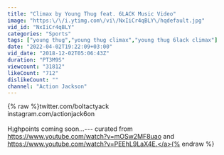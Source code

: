 ```yaml
---
title: "Climax by Young Thug feat. 6LACK Music Video"
image: "https:\/\/i.ytimg.com\/vi\/NxIiCr4qBLY\/hqdefault.jpg"
vid_id: "NxIiCr4qBLY"
categories: "Sports"
tags: ["young thug","young thug climax","young thug 6lack climax"]
date: "2022-04-02T19:22:09+03:00"
vid_date: "2018-12-02T05:06:43Z"
duration: "PT3M9S"
viewcount: "31812"
likeCount: "712"
dislikeCount: ""
channel: "Action Jackson"
---
```

{% raw %}twitter.com/boltactyack<br />instagram.com/actionjack6on<br /><br />H¡ghpoints coming soon...--- curated from <a rel="nofollow" target="blank" href="https://www.youtube.com/watch?v=mOSw2MF8uao">https://www.youtube.com/watch?v=mOSw2MF8uao</a> and <a rel="nofollow" target="blank" href="https://www.youtube.com/watch?v=PEEhL9LaX4E.">https://www.youtube.com/watch?v=PEEhL9LaX4E.</a>{% endraw %}
